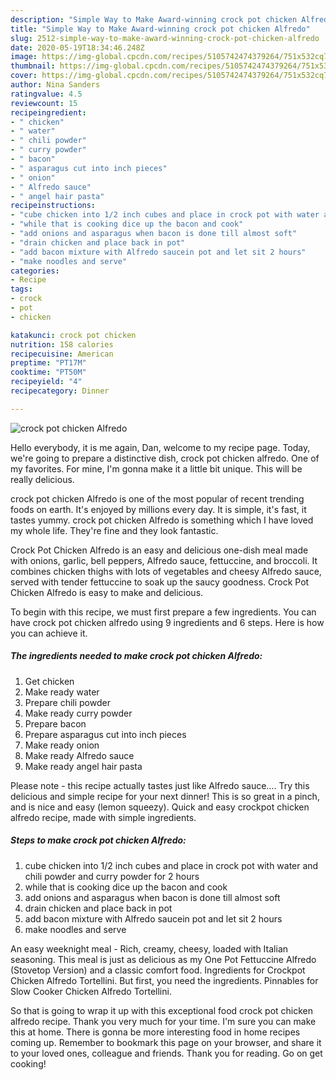 ```yaml
---
description: "Simple Way to Make Award-winning crock pot chicken Alfredo"
title: "Simple Way to Make Award-winning crock pot chicken Alfredo"
slug: 2512-simple-way-to-make-award-winning-crock-pot-chicken-alfredo
date: 2020-05-19T18:34:46.248Z
image: https://img-global.cpcdn.com/recipes/5105742474379264/751x532cq70/crock-pot-chicken-alfredo-recipe-main-photo.jpg
thumbnail: https://img-global.cpcdn.com/recipes/5105742474379264/751x532cq70/crock-pot-chicken-alfredo-recipe-main-photo.jpg
cover: https://img-global.cpcdn.com/recipes/5105742474379264/751x532cq70/crock-pot-chicken-alfredo-recipe-main-photo.jpg
author: Nina Sanders
ratingvalue: 4.5
reviewcount: 15
recipeingredient:
- " chicken"
- " water"
- " chili powder"
- " curry powder"
- " bacon"
- " asparagus cut into inch pieces"
- " onion"
- " Alfredo sauce"
- " angel hair pasta"
recipeinstructions:
- "cube chicken into 1/2 inch cubes and place in crock pot with water and chili powder and curry powder for 2 hours"
- "while that is cooking dice up the bacon and cook"
- "add onions and asparagus when bacon is done till almost soft"
- "drain chicken and place back in pot"
- "add bacon mixture with Alfredo saucein pot and let sit 2 hours"
- "make noodles and serve"
categories:
- Recipe
tags:
- crock
- pot
- chicken

katakunci: crock pot chicken 
nutrition: 158 calories
recipecuisine: American
preptime: "PT17M"
cooktime: "PT50M"
recipeyield: "4"
recipecategory: Dinner

---
```



![crock pot chicken Alfredo](https://img-global.cpcdn.com/recipes/5105742474379264/751x532cq70/crock-pot-chicken-alfredo-recipe-main-photo.jpg)

Hello everybody, it is me again, Dan, welcome to my recipe page. Today, we're going to prepare a distinctive dish, crock pot chicken alfredo. One of my favorites. For mine, I'm gonna make it a little bit unique. This will be really delicious.

crock pot chicken Alfredo is one of the most popular of recent trending foods on earth. It's enjoyed by millions every day. It is simple, it's fast, it tastes yummy. crock pot chicken Alfredo is something which I have loved my whole life. They're fine and they look fantastic.

Crock Pot Chicken Alfredo is an easy and delicious one-dish meal made with onions, garlic, bell peppers, Alfredo sauce, fettuccine, and broccoli. It combines chicken thighs with lots of vegetables and cheesy Alfredo sauce, served with tender fettuccine to soak up the saucy goodness. Crock Pot Chicken Alfredo is easy to make and delicious.


To begin with this recipe, we must first prepare a few ingredients. You can have crock pot chicken alfredo using 9 ingredients and 6 steps. Here is how you can achieve it.

<!--inarticleads1-->

##### The ingredients needed to make crock pot chicken Alfredo:

1. Get  chicken
1. Make ready  water
1. Prepare  chili powder
1. Make ready  curry powder
1. Prepare  bacon
1. Prepare  asparagus cut into inch pieces
1. Make ready  onion
1. Make ready  Alfredo sauce
1. Make ready  angel hair pasta


Please note - this recipe actually tastes just like Alfredo sauce…. Try this delicious and simple recipe for your next dinner! This is so great in a pinch, and is nice and easy (lemon squeezy). Quick and easy crockpot chicken alfredo recipe, made with simple ingredients. 

<!--inarticleads2-->

##### Steps to make crock pot chicken Alfredo:

1. cube chicken into 1/2 inch cubes and place in crock pot with water and chili powder and curry powder for 2 hours
1. while that is cooking dice up the bacon and cook
1. add onions and asparagus when bacon is done till almost soft
1. drain chicken and place back in pot
1. add bacon mixture with Alfredo saucein pot and let sit 2 hours
1. make noodles and serve


An easy weeknight meal - Rich, creamy, cheesy, loaded with Italian seasoning. This meal is just as delicious as my One Pot Fettuccine Alfredo (Stovetop Version) and a classic comfort food. Ingredients for Crockpot Chicken Alfredo Tortellini. But first, you need the ingredients. Pinnables for Slow Cooker Chicken Alfredo Tortellini. 

So that is going to wrap it up with this exceptional food crock pot chicken alfredo recipe. Thank you very much for your time. I'm sure you can make this at home. There is gonna be more interesting food in home recipes coming up. Remember to bookmark this page on your browser, and share it to your loved ones, colleague and friends. Thank you for reading. Go on get cooking!
